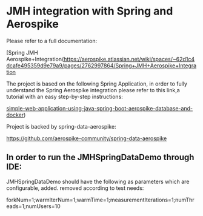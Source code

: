 # JMH integration with Spring and Aerospike

Please refer to a full documentation:

[Spring JMH Aerospike+Integration(https://aerospike.atlassian.net/wiki/spaces/~62d1c4dcafe495359d9e79a9/pages/2762997864/Spring+JMH+Aerospike+Integration


The project is based on the following Spring Application, in order to fully understand the Spring Aerospike 
integration please refer to this link,a tutorial with an easy step-by-step instructions:

[simple-web-application-using-java-spring-boot-aerospike-database-and-docker](https://medium.com/aerospike-developer-blog/simple-web-application-using-java-spring-boot-aerospike-database-and-docker-ad13795e0089
))


Project is backed by spring-data-aerospike:

https://github.com/aerospike-community/spring-data-aerospike

## In order to run the JMHSpringDataDemo through IDE:
JMHSpringDataDemo should have the following as parameters which are configurable,
added. removed according to test needs:

forkNum=1;warmIterNum=1;warmTime=1;measurementIterations=1;numThreads=1;numUsers=10
